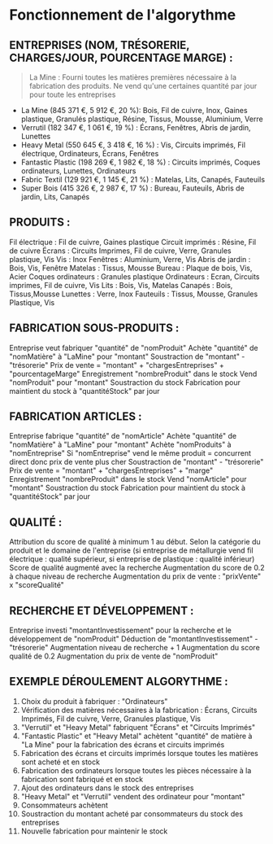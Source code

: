 # Fonctionnement de l'algorythme #

## ENTREPRISES (NOM, TRÉSORERIE, CHARGES/JOUR, POURCENTAGE MARGE) : ##
> La Mine : Fourni toutes les matières premières nécessaire à la fabrication des produits. Ne vend qu'une certaines quantité par jour pour toute les entreprises
	
* La Mine (845 371 €, 5 912 €, 20 %): 		Bois, Fil de cuivre, Inox, Gaines plastique, Granulés plastique, Résine, Tissus, Mousse, Aluminium, Verre
* Verrutil (182 347 €, 1 061 €, 19 %) :		Écrans, Fenêtres, Abris de jardin, Lunettes
* Heavy Metal (550 645 €, 3 418 €, 16 %) : 	Vis, Circuits imprimés, Fil électrique, Ordinateurs, Écrans, Fenêtres
* Fantastic Plastic (198 269 €, 1 982 €, 18 %) :	Circuits imprimés, Coques ordinateurs, Lunettes, Ordinateurs
* Fabric Textil (129 921 €, 1 145 €, 21 %) : 	Matelas, Lits, Canapés, Fauteuils
* Super Bois (415 326 €, 2 987 €, 17 %) : 	Bureau, Fauteuils, Abris de jardin, Lits, Canapés


## PRODUITS : ##

Fil électrique : Fil de cuivre, Gaines plastique
Circuit imprimés : Résine, Fil de cuivre
Écrans : Circuits Imprimes, Fil de cuivre, Verre, Granules plastique, Vis
Vis : Inox
Fenêtres : Aluminium, Verre, Vis
Abris de jardin : Bois, Vis, Fenêtre
Matelas : Tissus, Mousse
Bureau : Plaque de bois, Vis, Acier
Coques ordinateurs : Granules plastique
Ordinateurs : Ecran, Circuits imprimes, Fil de cuivre, Vis
Lits : Bois, Vis, Matelas
Canapés : Bois, Tissus,Mousse
Lunettes : Verre, Inox
Fauteuils : Tissus, Mousse, Granules Plastique, Vis


## FABRICATION SOUS-PRODUITS : ##

Entreprise veut fabriquer "quantité" de "nomProduit"
Achète "quantité" de "nomMatière" à "LaMine" pour "montant"
Soustraction de "montant" - "trésorerie"
Prix de vente = "montant" + "chargesEntreprises" + "pourcentageMarge"
Enregistrement "nombreProduit" dans le stock
Vend "nomProduit" pour "montant"
Soustraction du stock
Fabrication pour maintient du stock à "quantitéStock" par jour


## FABRICATION ARTICLES : ##

Entreprise fabrique "quantité" de "nomArticle"
Achète "quantité" de "nomMatière" à "LaMine" pour "montant"
Achète "nomProduits" à "nomEntreprise"
Si "nomEntreprise" vend le même produit = concurrent direct donc prix de vente plus cher
Soustraction de "montant" - "trésorerie"
Prix de vente = "montant" + "chargesEntreprises" + "marge"
Enregistrement "nombreProduit" dans le stock
Vend "nomArticle" pour "montant"
Soustraction du stock
Fabrication pour maintient du stock à "quantitéStock" par jour


## QUALITÉ : ##

Attribution du score de qualité à minimum 1 au début. Selon la catégorie du produit et le domaine de l'entreprise (si entreprise de métallurgie vend fil 
électrique : qualité supérieur, si entreprise de plastique : qualité inférieur)
Score de qualité augmenté avec la recherche
Augmentation du score de 0.2 à chaque niveau de recherche
Augmentation du prix de vente : "prixVente" x "scoreQualité"


## RECHERCHE ET DÉVELOPPEMENT : ##

Entreprise investi "montantInvestissement" pour la recherche et le développement de "nomProduit"
Déduction de "montantInvestissement" - "trésorerie"
Augmentation niveau de recherche + 1
Augmentation du score qualité de 0.2
Augmentation du prix de vente de "nomProduit"


## EXEMPLE DÉROULEMENT ALGORYTHME : ##
 
1. Choix du produit à fabriquer : "Ordinateurs"
2. Vérification des matières nécessaires à la fabrication : Écrans, Circuits Imprimés, Fil de cuivre, Verre, Granules plastique, Vis
3. "Verrutil" et "Heavy Metal" fabriquent "Écrans" et "Circuits Imprimés"
4. "Fantastic Plastic" et "Heavy Metal" achètent "quantité" de matière à "La Mine" pour la fabrication des écrans et circuits imprimés
5. Fabrication des écrans et circuits imprimés lorsque toutes les matières sont acheté et en stock
6. Fabrication des ordinateurs lorsque toutes les pièces nécessaire à la fabrication sont fabriqué et en stock
7. Ajout des ordinateurs dans le stock des entreprises
8. "Heavy Metal" et "Verrutil" vendent des ordinateur pour "montant"
9. Consommateurs achètent
10. Soustraction du montant acheté par consommateurs du stock des entreprises
11. Nouvelle fabrication pour maintenir le stock

